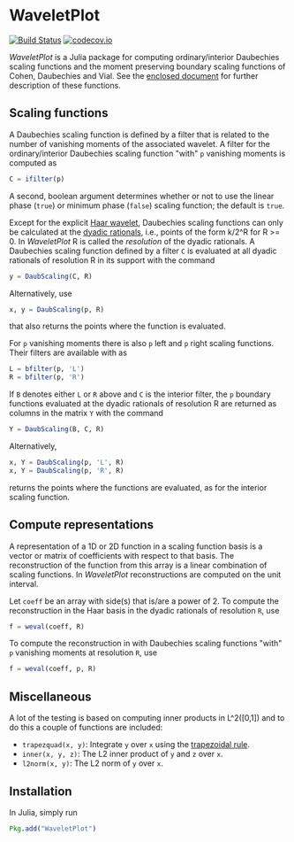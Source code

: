 # WaveletPlot

[![Build Status](https://travis-ci.org/robertdj/WaveletPlot.jl.svg?branch=master)](https://travis-ci.org/robertdj/WaveletPlot.jl)
[![codecov.io](https://codecov.io/github/robertdj/WaveletPlot.jl/coverage.svg?branch=master)](https://codecov.io/github/robertdj/WaveletPlot.jl?branch=master)

*WaveletPlot* is a Julia package for computing ordinary/interior Daubechies scaling functions and the moment preserving boundary scaling functions of Cohen, Daubechies and Vial.
See the [enclosed document](doc/boundary_wavelets.pdf) for further description of these functions.


## Scaling functions

A Daubechies scaling function is defined by a filter that is related to the number of vanishing moments of the associated wavelet.
A filter for the ordinary/interior Daubechies scaling function "with" `p` vanishing moments is computed as

```julia
C = ifilter(p)
```

A second, boolean argument determines whether or not to use the linear phase (`true`) or minimum phase (`false`) scaling function; the default is `true`.

Except for the explicit [Haar wavelet](https://en.wikipedia.org/wiki/Haar_wavelet), Daubechies scaling functions can only be calculated at the [dyadic rationals](https://en.wikipedia.org/wiki/Dyadic_rational), i.e., points of the form k/2^R for R >= 0.
In *WaveletPlot* R is called the *resolution* of the dyadic rationals.
A Daubechies scaling function defined by a filter `C` is evaluated at all dyadic rationals of resolution R in its support with the command

```julia
y = DaubScaling(C, R)
```

Alternatively, use

```julia
x, y = DaubScaling(p, R)
```

that also returns the points where the function is evaluated.

For `p` vanishing moments there is also `p` left and `p` right scaling functions.
Their filters are available with as

```julia
L = bfilter(p, 'L')
R = bfilter(p, 'R')
```

If `B` denotes either `L` or `R` above and `C` is the interior filter, the `p` boundary functions evaluated at the dyadic rationals of resolution R are returned as columns in the matrix `Y` with the command

```julia
Y = DaubScaling(B, C, R)
```

Alternatively,

```julia
x, Y = DaubScaling(p, 'L', R)
x, Y = DaubScaling(p, 'R', R)
```

returns the points where the functions are evaluated, as for the interior scaling function.


## Compute representations

A representation of a 1D or 2D function in a scaling function basis is a vector or matrix of coefficients with respect to that basis.
The reconstruction of the function from this array is a linear combination of scaling functions.
In *WaveletPlot* reconstructions are computed on the unit interval.

Let `coeff` be an array with side(s) that is/are a power of 2.
To compute the reconstruction in the Haar basis in the dyadic rationals of resolution `R`, use

```julia
f = weval(coeff, R)
```

To compute the reconstruction in with Daubechies scaling functions "with" `p` vanishing moments at resolution `R`, use

```julia
f = weval(coeff, p, R)
```


## Miscellaneous

A lot of the testing is based on computing inner products in L^2([0,1]) and to do this a couple of functions are included:

- `trapezquad(x, y)`: Integrate `y` over `x` using the [trapezoidal rule](https://en.wikipedia.org/wiki/Trapezoidal_rule).
- `inner(x, y, z)`: The L2 inner product of `y` and `z` over `x`.
- `l2norm(x, y)`: The L2 norm of `y` over `x`.


## Installation

In Julia, simply run

```julia
Pkg.add("WaveletPlot")
```
